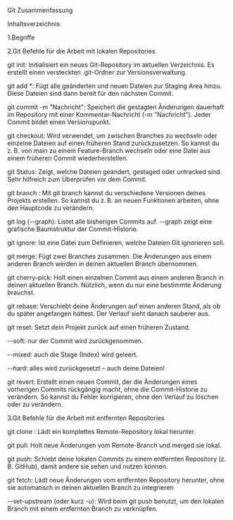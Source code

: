
Git Zusammenfassung

Inhaltsverzeichnis

1.Begriffe

2.Git Befehle für die Arbeit mit lokalen Repositories

git init:
Initialisiert ein neues Git-Repository im aktuellen Verzeichnis. Es erstellt einen versteckten .git-Ordner zur Versionsverwaltung.

git add *:
Fügt alle geänderten und neuen Dateien zur Staging Area hinzu. Diese Dateien sind dann bereit für den nächsten Commit.

git commit -m "Nachricht":
Speichert die gestagten Änderungen dauerhaft im Repository mit einer Kommentar-Nachricht (-m "Nachricht"). Jeder Commit bildet einen Versionspunkt.

git checkout: Wird verwendet, um zwischen Branches zu wechseln oder einzelne Dateien auf einen früheren Stand zurückzusetzen. So kannst du z. B. von main zu einem Feature-Branch wechseln oder eine Datei aus einem früheren Commit wiederherstellen.

git Status:
Zeigt, welche Dateien geändert, gestaged oder untracked sind. Sehr hilfreich zum Überprüfen vor dem Commit.

git branch <name>:
Mit git branch kannst du verschiedene Versionen deines Projekts erstellen. So kannst du z. B. an neuen Funktionen arbeiten, ohne den Hauptcode zu verändern.

git log (--graph):
Listet alle bisherigen Commits auf. --graph zeigt eine grafische Baumstruktur der Commit-Historie.

git ignore:
Ist eine Datei zum Definieren, welche Dateien Git ignorieren soll.

git merge:
Fügt zwei Branches zusammen. Die Änderungen aus einem anderen Branch werden in deinen aktuellen Branch übernommen.

git cherry-pick:
Holt einen einzelnen Commit aus einem anderen Branch in deinen aktuellen Branch. Nützlich, wenn du nur eine bestimmte Änderung brauchst.

git rebase:
Verschiebt deine Änderungen auf einen anderen Stand, als ob du später angefangen hättest. Der Verlauf sieht danach sauberer aus.

git reset:
Setzt dein Projekt zurück auf einen früheren Zustand.

--soft: nur der Commit wird zurückgenommen.

--mixed: auch die Stage (Index) wird geleert.

--hard: alles wird zurückgesetzt – auch deine Dateien!

git revert:
Erstellt einen neuen Commit, der die Änderungen eines vorherigen Commits rückgängig macht, ohne die Commit-Historie zu verändern. So kannst du Fehler korrigieren, ohne den Verlauf zu löschen oder zu verändern.


3.Git Befehle für die Arbeit mit entfernten Repositories

git clone <URL>:
Lädt ein komplettes Remote-Repository lokal herunter.

git pull:
Holt neue Änderungen vom Remote-Branch und merged sie lokal.

git push:
Schiebt deine lokalen Commits zu einem entfernten Repository (z. B. GitHub), damit andere sie sehen und nutzen können.

git fetch:
Lädt neue Änderungen vom entfernten Repository herunter, ohne sie automatisch in deinen aktuellen Branch zu integrieren

--set-upstream (oder kurz -u):
Wird beim git push benutzt, um den lokalen Branch mit einem entfernten Branch zu verknüpfen.
